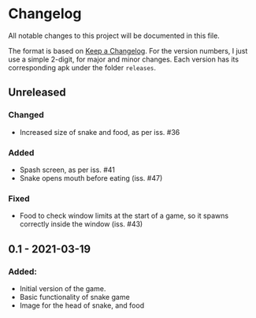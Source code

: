 # Changelog

All notable changes to this project will be documented in this file.

The format is based on [Keep a Changelog](https://keepachangelog.com/en/1.0.0/). For the version numbers, I just use a simple 2-digit, for major and minor changes. Each version has its corresponding apk under the folder `releases`.


## Unreleased

### Changed
- Increased size of snake and food, as per iss. #36


### Added
- Spash screen, as per iss. #41
- Snake opens mouth before eating (iss. #47)


### Fixed
- Food to check window limits at the start of a game, so it spawns correctly inside the window (iss. #43)


## 0.1 - 2021-03-19

### Added:
- Initial version of the game.
- Basic functionality of snake game
- Image for the head of snake, and food
